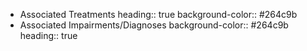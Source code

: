 - Associated Treatments
  heading:: true
  background-color:: #264c9b
- Associated Impairments/Diagnoses
  background-color:: #264c9b
  heading:: true
